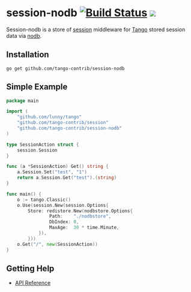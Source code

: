 session-nodb [![Build Status](https://drone.io/github.com/tango-contrib/session-nodb/status.png)](https://drone.io/github.com/tango-contrib/session-nodb/latest) [![](http://gocover.io/_badge/github.com/tango-contrib/session-nodb)](http://gocover.io/github.com/tango-contrib/session-nodb)
======

Session-nodb is a store of [session](https://github.com/tango-contrib/session) middleware for [Tango](https://github.com/lunny/tango) stored session data via [nodb](http://github.com/lunny/nodb). 

## Installation

    go get github.com/tango-contrib/session-nodb

## Simple Example

```Go
package main

import (
    "github.com/lunny/tango"
    "github.com/tango-contrib/session"
    "github.com/tango-contrib/session-nodb"
)

type SessionAction struct {
    session.Session
}

func (a *SessionAction) Get() string {
    a.Session.Set("test", "1")
    return a.Session.Get("test").(string)
}

func main() {
    o := tango.Classic()
    o.Use(session.New(session.Options{
        Store: redistore.New(nodbstore.Options{
                Path:    "./nodbstore",
                DbIndex: 0,
                MaxAge:  30 * time.Minute,
            }),
        }))
    o.Get("/", new(SessionAction))
}
```

## Getting Help

- [API Reference](https://gowalker.org/github.com/tango-contrib/session-nodb)
